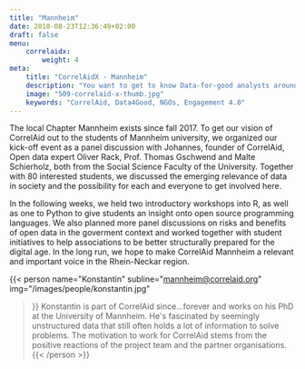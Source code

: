 ```yaml
---
title: "Mannheim"
date: 2018-08-23T12:36:49+02:00
draft: false
menu: 
    correlaidx:
        weight: 4
meta:
    title: "CorrelAidX - Mannheim"
    description: "You want to get to know Data-for-good analysts around you and use data for social good? In this case, you are interested in CorrelAidX!"
    image: "509-correlaid-x-thumb.jpg"
    keywords: "CorrelAid, Data4Good, NGOs, Engagement 4.0"
---
```



The local Chapter Mannheim exists since fall 2017. To get our vision of CorrelAid out to the students of Mannheim university, we organized our kick-off event as a panel discussion with Johannes, founder of CorrelAid, Open data expert Oliver Rack, Prof. Thomas Gschwend and Malte Schierholz, both from the Social Science Faculty of the University. Together with 80 interested students, we discussed the emerging relevance of data in society and the possibility for each and everyone to get involved here.

In the following weeks, we held two introductory workshops into R, as well as one to Python to give students an insight onto open source programming languages. We also planned more panel discussions on risks and benefits of open data in the goverment context and worked together with student initiatives to help associations to be better structurally prepared for the digital age.
In the long run, we hope to make CorrelAid Mannheim a relevant and important voice in the Rhein-Neckar region.

{{< person 
    name="Konstantin"
    subline="mannheim@correlaid.org"
    img="/images/people/konstantin.jpg"
>}}
Konstantin is part of CorrelAid since...forever and works on his PhD at the University of Mannheim. He's fascinated by seemingly unstructured data that still often holds a lot of information to solve problems. The motivation to work for CorrelAid stems  from the positive reactions of the project team and the partner organisations.
{{< /person >}}
